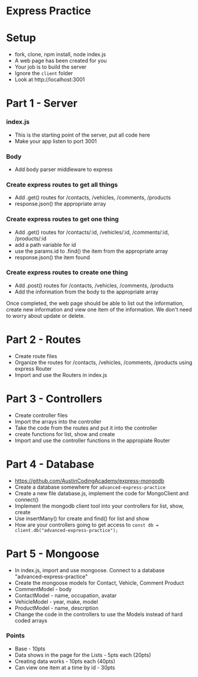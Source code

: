 # Express Practice
# Setup
* fork, clone, npm install, node index.js
* A web page has been created for you
* Your job is to build the server 
* Ignore the `client` folder
* Look at http://localhost:3001

# Part 1 - Server

### index.js
* This is the starting point of the server, put all code here
* Make your app listen to port 3001

### Body
* Add body parser middleware to express

### Create express routes to get all things
* Add .get() routes for /contacts, /vehicles, /comments, /products
* response.json() the appropriate array

### Create express routes to get one thing
* Add .get() routes for /contacts/:id, /vehicles/:id, /comments/:id, /products/:id
* add a path variable for id
* use the params.id to .find() the item from the appropriate array
* response.json() the item found

### Create express routes to create one thing
* Add .post() routes for /contacts, /vehicles, /comments, /products
* Add the information from the body to the appropriate array

Once completed, the web page should be able to list out the information, create new information and view one item of the information.
We don't need to worry about update or delete.


# Part 2 - Routes
* Create route files
* Organize the routes for /contacts, /vehicles, /comments, /products using express Router
* Import and use the Routers in index.js

# Part 3 - Controllers
* Create controller files 
* Import the arrays into the controller
* Take the code from the routes and put it into the controller
* create functions for list, show and create
* Import and use the controller functions in the appropiate Router

# Part 4 - Database
* https://github.com/AustinCodingAcademy/express-mongodb
* Create a database somewhere for `advanced-express-practice`
* Create a new file database.js, implement the code for MongoClient and connect()
* Implement the mongodb client tool into your controllers for list, show, create
* Use insertMany() for create and find() for list and show
* How are your controllers going to get access to `const db = client.db("advanced-express-practice");`

# Part 5 - Mongoose
* In index.js, import and use mongoose. Connect to a database "advanced-express-practice" 
* Create the mongoose models for Contact, Vehicle, Comment Product
* CommentModel - body
* ContactModel - name, occupation, avatar
* VehicleModel - year, make, model
* ProductModel - name, description
* Change the code in the controllers to use the Models instead of hard coded arrays

### Points
* Base - 10pts
* Data shows in the page for the Lists - 5pts each (20pts)
* Creating data works - 10pts each (40pts)
* Can view one item at a time by id - 30pts
